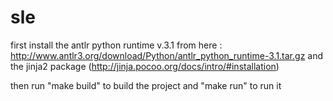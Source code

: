 sle
===

first install the antlr python runtime v.3.1 from here : http://www.antlr3.org/download/Python/antlr_python_runtime-3.1.tar.gz
and the jinja2 package (http://jinja.pocoo.org/docs/intro/#installation)

then run "make build" to build the project and "make run" to run it

